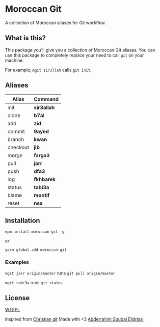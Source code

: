 # Moroccan Git

A collection of Moroccan aliases for Git workflow.

## What is this?

This package you'll give you a collection of Moroccan Git aliases.
You can use this package to completely replace your need to call `git` on your machine.

For example, `mgit sir3llah` calls `git init`.

## Aliases

| Alias    | Command       |
| -------- | ------------- |
| init     | **sir3allah** |
| clone    | **b7al**      |
| add      | **zid**       |
| commit   | **9ayed**     |
| branch   | **kwan**      |
| checkout | **jib**       |
| merge    | **farga3**    |
| pull     | **jarr**      |
| push     | **dfa3**      |
| log      | **fkhbarek**  |
| status   | **tabi3a**    |
| blame    | **montif**    |
| reset    | **nsa**       |

## Installation

`npm install moroccan-git -g`

or

`yarn global add moroccan-git`

### Examples

`mgit jarr origin/master` runs `git pull origin/master`

`mgit tabi3a` runs `git status`

## License

[WTFPL](http://www.wtfpl.net/txt/copying/)

inspired from [Christian git](https://github.com/alexmacarthur/christian-git)
Made with <3 [Abderrahim Soubai Elidrissi](https://twitter.com/Ginix_Labs)
